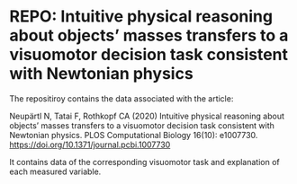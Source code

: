 # REPO: Intuitive physical reasoning about objects’ masses transfers to a visuomotor decision task consistent with Newtonian physics

The repositiroy contains the data associated with the article:

Neupärtl N, Tatai F, Rothkopf CA (2020) Intuitive physical reasoning about objects’ masses transfers to a visuomotor decision task consistent with Newtonian physics. PLOS Computational Biology 16(10): e1007730. https://doi.org/10.1371/journal.pcbi.1007730

It contains data of the corresponding visuomotor task and explanation of each measured variable.
